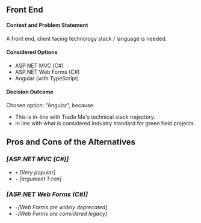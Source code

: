 ## Front End 

#### Context and Problem Statement

A front end, client facing technology stack / language is needed.

#### Considered Options

- ASP.NET MVC (C#)
- ASP.NET Web Forms (C#)
- Angular (with TypeScript)

#### Decision Outcome

Chosen option: "Angular", because

- This is in-line with Trade Me's technical stack trajectory.
- In line with what is considered industry standard for green field projects.

## Pros and Cons of the Alternatives

### *[ASP.NET MVC (C#)]*

* `+` *[Very popular]*
* `-` *[argument 1 con]*

### *[ASP.NET Web Forms (C#)]*

- `-`*[Web Forms are widely deprecated]*
- `-`*[Web Forms are considered legacy]*